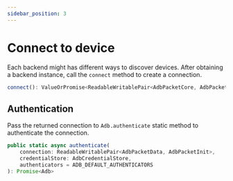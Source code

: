 ```yaml
---
sidebar_position: 3
---
```


# Connect to device

Each backend might has different ways to discover devices. After obtaining a backend instance, call the `connect` method to create a connection.

```ts
connect(): ValueOrPromise<ReadableWritablePair<AdbPacketCore, AdbPacketInit>>
```

## Authentication

Pass the returned connection to `Adb.authenticate` static method to authenticate the connection.

```ts
public static async authenticate(
    connection: ReadableWritablePair<AdbPacketData, AdbPacketInit>,
    credentialStore: AdbCredentialStore,
    authenticators = ADB_DEFAULT_AUTHENTICATORS
): Promise<Adb>
```
